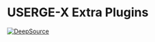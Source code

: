 # USERGE-X Extra Plugins


[![DeepSource](https://static.deepsource.io/deepsource-badge-light-mini.svg)](https://deepsource.io/gh/code-rgb/Userge-Plugins/?ref=repository-badge)
